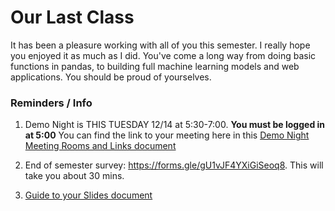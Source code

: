 # Our Last Class
It has been a pleasure working with all of you this semester.  I really hope you enjoyed it as much as I did.  You've come a long way from doing basic functions in pandas, to building full machine learning models and web applications.  You should be proud of yourselves.  

### Reminders / Info
1. Demo Night is THIS TUESDAY 12/14 at 5:30-7:00. __You must be logged in at 5:00__ You can find the link to your meeting here in this [Demo Night Meeting Rooms and Links document](https://docs.google.com/spreadsheets/d/1SbtNBqJXp9f_nFcMAHOrbjP-WaxGoQIGuzsdzqouvo8/edit?usp=sharing)

2. End of semester survey: https://forms.gle/gU1vJF4YXiGiSeoq8.  This will take you about 30 mins.  

3. [Guide to your Slides document](https://docs.google.com/document/d/1fCOBwM0KiTvBH3oBT7eIvtgX7tsdc8Zl3b7H6OsI9DE/edit)


